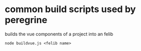 # common build scripts used by peregrine


builds the vue components of a project into an felib

```node buildvue.js <felib name>```